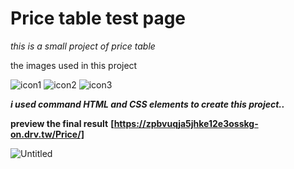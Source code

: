 # Price table test page 

*this is a small project of price table*

the images used in this project 


![icon1](https://user-images.githubusercontent.com/85587699/133163031-a7e0d284-bf97-4c0a-bcab-d0e60ab261aa.png)
![icon2](https://user-images.githubusercontent.com/85587699/133163129-069855ef-db00-4d45-bc97-a9f0ed968a2f.png)
![icon3](https://user-images.githubusercontent.com/85587699/133163155-22b33e4c-d97a-4f96-bcef-7ea732c16162.png)



***i used command HTML and CSS elements to create this project..***

**preview the final result** **[https://zpbvuqja5jhke12e3osskg-on.drv.tw/Price/]**

![Untitled](https://user-images.githubusercontent.com/85587699/133163291-9628e042-a2db-4f0f-a788-5a32faa40e06.png)
